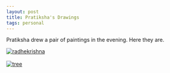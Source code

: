 ```yaml
---
layout: post
title: Pratiksha's Drawings
tags: personal
---
```


Pratiksha drew a pair of paintings in the evening. Here they are. 

<div class="random centered">
	<a href="{{site.photos}}/radhekrishna.jpeg">
  	<img src="{{site.photos}}/radhekrishna.jpeg" alt="radhekrishna">
  </a>
</div>


<br>

<div class="random centered">
	<a href="{{site.photos}}/tree.jpeg">
  	<img src="{{site.photos}}/tree.jpeg" alt="tree">
  </a>
</div>

